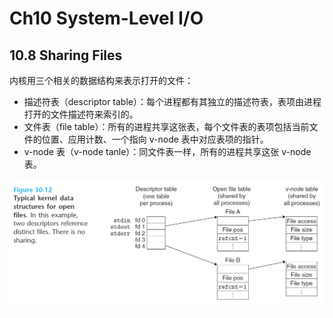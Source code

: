 # Ch10 System-Level I/O

## 10.8 Sharing Files

内核用三个相关的数据结构来表示打开的文件：

* 描述符表（descriptor table）：每个进程都有其独立的描述符表，表项由进程打开的文件描述符来索引的。
* 文件表（file table）：所有的进程共享这张表，每个文件表的表项包括当前文件的位置、应用计数、一个指向 v-node 表中对应表项的指针。
* v-node 表（v-node tanle）：同文件表一样，所有的进程共享这张 v-node 表。



![image-20221029222358687](assets/image-20221029222358687.png)